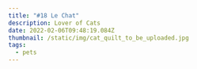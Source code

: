 ```yaml
---
title: "#18 Le Chat"
description: Lover of Cats
date: 2022-02-06T09:48:19.084Z
thumbnail: /static/img/cat_quilt_to_be_uploaded.jpg
tags:
  - pets
---
```

